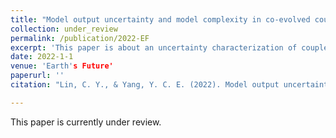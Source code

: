 ```yaml
---
title: "Model output uncertainty and model complexity in co-evolved coupled natural human systems"
collection: under_review
permalink: /publication/2022-EF
excerpt: 'This paper is about an uncertainty characterization of coupled hydrological and agent-based models.'
date: 2022-1-1
venue: 'Earth's Future'
paperurl: ''
citation: "Lin, C. Y., & Yang, Y. C. E. (2022). Model output uncertainty and model complexity in co-evolved coupled natural human systems, <i>Earth's Future<\i>."

---
```

This paper is currently under review.